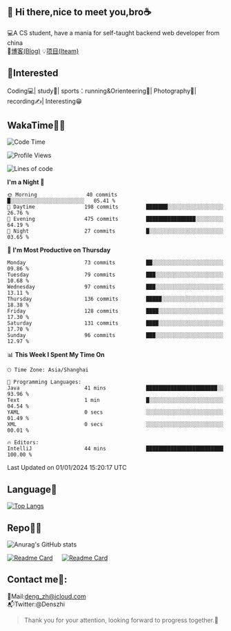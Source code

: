 👋 Hi there,nice to meet you,bro☕
---
💻A CS student, have a mania for self-taught backend web developer from china   
📌[博客(Blog)](https://github.com/HealUP/MyBlog)
💡[项目(Iteam)](https://healup.github.io/)

 <!-- waka-box start -->
 <!-- waka-box end -->
 
🧲**Interested**
--
Coding💻| study📖| sports：running&Orienteering🏃‍| Photography📸| recording✍️| Interesting😁

WakaTime👨‍💻
---
<!--START_SECTION:waka-->
![Code Time](http://img.shields.io/badge/Code%20Time-519%20hrs%2043%20mins-blue)

![Profile Views](http://img.shields.io/badge/Profile%20Views-0-blue)

![Lines of code](https://img.shields.io/badge/From%20Hello%20World%20I%27ve%20Written-205.0%20thousand%20lines%20of%20code-blue)

**I'm a Night 🦉** 

```text
🌞 Morning                40 commits          █░░░░░░░░░░░░░░░░░░░░░░░░   05.41 % 
🌆 Daytime                198 commits         ███████░░░░░░░░░░░░░░░░░░   26.76 % 
🌃 Evening                475 commits         ████████████████░░░░░░░░░   64.19 % 
🌙 Night                  27 commits          █░░░░░░░░░░░░░░░░░░░░░░░░   03.65 % 
```
📅 **I'm Most Productive on Thursday** 

```text
Monday                   73 commits          ██░░░░░░░░░░░░░░░░░░░░░░░   09.86 % 
Tuesday                  79 commits          ███░░░░░░░░░░░░░░░░░░░░░░   10.68 % 
Wednesday                97 commits          ███░░░░░░░░░░░░░░░░░░░░░░   13.11 % 
Thursday                 136 commits         █████░░░░░░░░░░░░░░░░░░░░   18.38 % 
Friday                   128 commits         ████░░░░░░░░░░░░░░░░░░░░░   17.30 % 
Saturday                 131 commits         ████░░░░░░░░░░░░░░░░░░░░░   17.70 % 
Sunday                   96 commits          ███░░░░░░░░░░░░░░░░░░░░░░   12.97 % 
```


📊 **This Week I Spent My Time On** 

```text
🕑︎ Time Zone: Asia/Shanghai

💬 Programming Languages: 
Java                     41 mins             ███████████████████████░░   93.96 % 
Text                     1 min               █░░░░░░░░░░░░░░░░░░░░░░░░   04.54 % 
YAML                     0 secs              ░░░░░░░░░░░░░░░░░░░░░░░░░   01.49 % 
XML                      0 secs              ░░░░░░░░░░░░░░░░░░░░░░░░░   00.01 % 

🔥 Editors: 
IntelliJ                 44 mins             █████████████████████████   100.00 % 
```


 Last Updated on 01/01/2024 15:20:17 UTC
<!--END_SECTION:waka-->

Language🚀
---
[![Top Langs](https://github-readme-stats.vercel.app/api/top-langs/?username=HealUP&layout=compact&hide_border=true)](https://github.com/HealUP)

Repo🧑‍💻
---
![Anurag's GitHub stats](https://github-readme-stats.vercel.app/api?username=HealUP&count_private=true&show_icons=true&theme=gruvbox&hide_border=true) 

[![Readme Card](https://github-readme-stats.vercel.app/api/pin/?username=HealUP&repo=InternetEy&theme=transparent)](https://github.com/HealUP/InternetEy) &emsp;
[![Readme Card](https://github-readme-stats.vercel.app/api/pin/?username=HealUP&repo=CampusExperience&theme=transparent)](https://github.com/HealUP/CampusExperience)


Contact me📱:
---
📮Mail:deng_zh@icloud.com  
📬Twitter:@Denszhi  

> Thank you for your attention, looking forward to progress together.🎉
